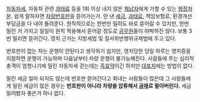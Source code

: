 [자동차세](%EC%9E%90%EB%8F%99%EC%B0%A8%EC%84%B8.md), 자동차 관련
[과태료](%EA%B3%BC%ED%83%9C%EB%A3%8C.md) 등을 1회 이상 내지 않은
[체납자](%EC%B2%B4%EB%82%A9%EC%9E%90.md)에게 가할 수 있는
[행정처분](%ED%96%89%EC%A0%95%EC%B2%98%EB%B6%84.md). 쉽게 말하자면 [차량번호판](%EC%B0%A8%EB%9F%89%20%EB%B2%88%ED%98%B8%ED%8C%90.md)을 뜯어가는거. 안 낸
[세금](%EC%84%B8%EA%B8%88.md), [과태료](%EA%B3%BC%ED%83%9C%EB%A3%8C.md),
책임보험료, 환경개선부담금을 다 내야 돌려준다. 원칙적으로는 한번만 밀려도 바로 뜯어갈 수 있지만, 한번 밀린 거 가지고 일일이 원칙
적용해서 뜯어갈 정도로 [공무원](%EA%B3%B5%EB%AC%B4%EC%9B%90.md)들이 야박하진 않다. 보통 3번 밀리면
뜯어간다. 영치 근거는 지방세법 및 질서위반행위규제법에 두고 있다.

번호판이 없는 차는 운행이 안된다고 생각하기 쉽지만, 영치당한 당일 하루는 영치증을 지참하면 운행이 가능하며 다음날부터 차량 운행이
불가능해진다. 사람들에 주는 심리적 충격이 엄청나기에 밀린 자동차세 걷는데는
[즉효약](%EC%A6%89%ED%9A%A8%EC%95%BD.md)이긴 하지만
[대포차](%EB%8C%80%ED%8F%AC%EC%B0%A8.md)에는 방법이 없다.

밀린 세금 얼마 되지도 않는데 번호판 뜯어간다고 화내는 사람들이 많은데 그 사람들에게 밀린 세금이 많은 경우는 **번호판이 아니라 차량을
압류해서 [공매](%EA%B3%B5%EB%A7%A4.md)로 팔아버린다.** 세금 밀려봤자 좋은거 하나 없다.


